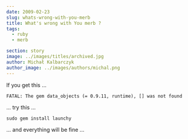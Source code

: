 ```yaml
---
date: 2009-02-23
slug: whats-wrong-with-you-merb
title: What's wrong with You merb ?
tags:
  - ruby
  - merb

section: story
image: ../images/titles/archived.jpg
author: Michał Kalbarczyk
author_image: ../images/authors/michal.png
---
```


If you get this ...

`FATAL: The gem data_objects (= 0.9.11, runtime), [] was not found`

... try this ...

`sudo gem install launchy`

... and everything will be fine ...
